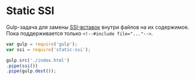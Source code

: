 # Static SSI

Gulp-задача для замены [SSI-вставок](https://en.wikipedia.org/wiki/Server_Side_Includes) внутри файлов на их содержимое. Пока поддерживается только `<!--#include file="..."-->`.

```js
var gulp = require('gulp');
var ssi = require('static-ssi');

gulp.src('./index.html')
.pipe(ssi())
.pipe(gulp.dest());
```
